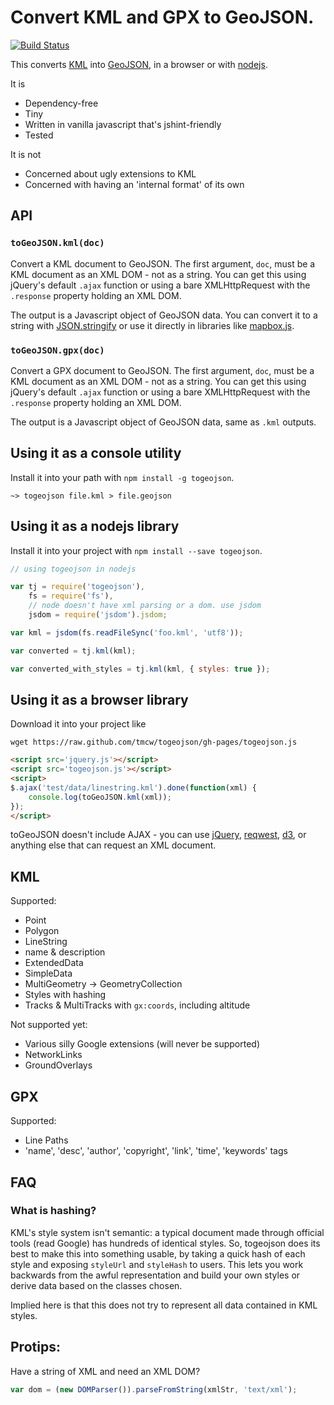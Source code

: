 # Convert KML and GPX to GeoJSON.

[![Build Status](https://travis-ci.org/tmcw/togeojson.png)](https://travis-ci.org/tmcw/togeojson)

This converts [KML](https://developers.google.com/kml/documentation/) into
[GeoJSON](http://www.geojson.org/), in a browser or with [nodejs](http://nodejs.org/).

It is

* Dependency-free
* Tiny
* Written in vanilla javascript that's jshint-friendly
* Tested

It is not

* Concerned about ugly extensions to KML
* Concerned with having an 'internal format' of its own

## API

### `toGeoJSON.kml(doc)`

Convert a KML document to GeoJSON. The first argument, `doc`, must be a KML
document as an XML DOM - not as a string. You can get this using jQuery's default
`.ajax` function or using a bare XMLHttpRequest with the `.response` property
holding an XML DOM.

The output is a Javascript object of GeoJSON data. You can convert it to a string
with [JSON.stringify](https://developer.mozilla.org/en-US/docs/Web/JavaScript/Reference/Global_Objects/JSON/stringify)
or use it directly in libraries like [mapbox.js](http://www.mapbox.com/mapbox.js/).

### `toGeoJSON.gpx(doc)`

Convert a GPX document to GeoJSON. The first argument, `doc`, must be a KML
document as an XML DOM - not as a string. You can get this using jQuery's default
`.ajax` function or using a bare XMLHttpRequest with the `.response` property
holding an XML DOM.

The output is a Javascript object of GeoJSON data, same as `.kml` outputs.


## Using it as a console utility

Install it into your path with `npm install -g togeojson`.

```
~> togeojson file.kml > file.geojson
```

## Using it as a nodejs library

Install it into your project with `npm install --save togeojson`.

```javascript
// using togeojson in nodejs

var tj = require('togeojson'),
    fs = require('fs'),
    // node doesn't have xml parsing or a dom. use jsdom
    jsdom = require('jsdom').jsdom;

var kml = jsdom(fs.readFileSync('foo.kml', 'utf8'));

var converted = tj.kml(kml);

var converted_with_styles = tj.kml(kml, { styles: true });
```

## Using it as a browser library

Download it into your project like

    wget https://raw.github.com/tmcw/togeojson/gh-pages/togeojson.js

```html
<script src='jquery.js'></script>
<script src='togeojson.js'></script>
<script>
$.ajax('test/data/linestring.kml').done(function(xml) {
    console.log(toGeoJSON.kml(xml));
});
</script>
```

toGeoJSON doesn't include AJAX - you can use [jQuery](http://jquery.com/),
[reqwest](https://github.com/ded/reqwest), [d3](http://d3js.org/), or anything
else that can request an XML document.

## KML

Supported:

* Point
* Polygon
* LineString
* name & description
* ExtendedData
* SimpleData
* MultiGeometry -> GeometryCollection
* Styles with hashing
* Tracks & MultiTracks with `gx:coords`, including altitude

Not supported yet:

* Various silly Google extensions (will never be supported)
* NetworkLinks
* GroundOverlays

## GPX

Supported:

* Line Paths
* 'name', 'desc', 'author', 'copyright', 'link', 'time', 'keywords' tags

## FAQ

### What is hashing?

KML's style system isn't semantic: a typical document made through official tools
(read Google) has hundreds of identical styles. So, togeojson does its best to
make this into something usable, by taking a quick hash of each style and exposing
`styleUrl` and `styleHash` to users. This lets you work backwards from the awful
representation and build your own styles or derive data based on the classes
chosen.

Implied here is that this does not try to represent all data contained in KML
styles.

## Protips:

Have a string of XML and need an XML DOM?

```js
var dom = (new DOMParser()).parseFromString(xmlStr, 'text/xml');
```

